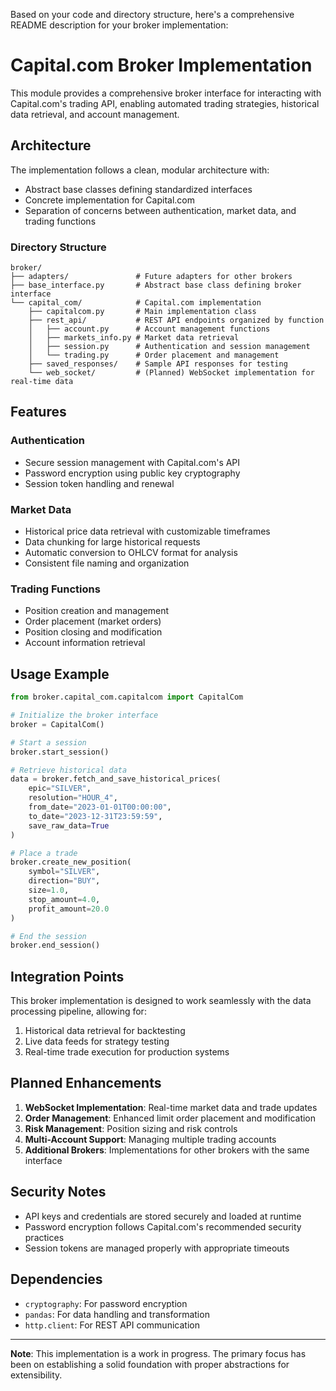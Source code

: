 Based on your code and directory structure, here's a comprehensive README description for your broker implementation:

# Capital.com Broker Implementation

This module provides a comprehensive broker interface for interacting with Capital.com's trading API, enabling automated trading strategies, historical data retrieval, and account management.

## Architecture

The implementation follows a clean, modular architecture with:

- Abstract base classes defining standardized interfaces
- Concrete implementation for Capital.com
- Separation of concerns between authentication, market data, and trading functions

### Directory Structure

```
broker/
├── adapters/               # Future adapters for other brokers
├── base_interface.py       # Abstract base class defining broker interface
└── capital_com/            # Capital.com implementation
    ├── capitalcom.py       # Main implementation class 
    ├── rest_api/           # REST API endpoints organized by function
    │   ├── account.py      # Account management functions
    │   ├── markets_info.py # Market data retrieval
    │   ├── session.py      # Authentication and session management
    │   └── trading.py      # Order placement and management
    ├── saved_responses/    # Sample API responses for testing
    └── web_socket/         # (Planned) WebSocket implementation for real-time data
```

## Features

### Authentication
- Secure session management with Capital.com's API
- Password encryption using public key cryptography
- Session token handling and renewal

### Market Data
- Historical price data retrieval with customizable timeframes
- Data chunking for large historical requests
- Automatic conversion to OHLCV format for analysis
- Consistent file naming and organization

### Trading Functions
- Position creation and management
- Order placement (market orders)
- Position closing and modification
- Account information retrieval

## Usage Example

```python
from broker.capital_com.capitalcom import CapitalCom

# Initialize the broker interface
broker = CapitalCom()

# Start a session
broker.start_session()

# Retrieve historical data
data = broker.fetch_and_save_historical_prices(
    epic="SILVER",
    resolution="HOUR_4",
    from_date="2023-01-01T00:00:00",
    to_date="2023-12-31T23:59:59",
    save_raw_data=True
)

# Place a trade
broker.create_new_position(
    symbol="SILVER",
    direction="BUY",
    size=1.0,
    stop_amount=4.0,
    profit_amount=20.0
)

# End the session
broker.end_session()
```

## Integration Points

This broker implementation is designed to work seamlessly with the data processing pipeline, allowing for:

1. Historical data retrieval for backtesting
2. Live data feeds for strategy testing
3. Real-time trade execution for production systems

## Planned Enhancements

1. **WebSocket Implementation**: Real-time market data and trade updates
2. **Order Management**: Enhanced limit order placement and modification
3. **Risk Management**: Position sizing and risk controls
4. **Multi-Account Support**: Managing multiple trading accounts
5. **Additional Brokers**: Implementations for other brokers with the same interface

## Security Notes

- API keys and credentials are stored securely and loaded at runtime
- Password encryption follows Capital.com's recommended security practices
- Session tokens are managed properly with appropriate timeouts

## Dependencies

- `cryptography`: For password encryption
- `pandas`: For data handling and transformation
- `http.client`: For REST API communication

---

**Note**: This implementation is a work in progress. The primary focus has been on establishing a solid foundation with proper abstractions for extensibility.